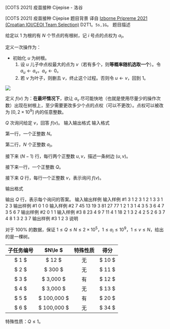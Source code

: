 



[COTS 2021] 疫苗接种 Cijepise - 洛谷














[COTS 2021] 疫苗接种 Cijepise
题目背景
译自 [Izborne Pripreme 2021 (Croatian IOI/CEOI Team Selection)](https://hsin.hr/pripreme2021/) D2T1。$\texttt{5s,1G}$。
题目描述

给定以 $1$ 为根的有 $N$ 个节点的有根树，记 $i$ 号点的点权为 $a_i$。

定义一次操作为：

- 初始化 $u$ 为树根。
	1. 设 $u$ 儿子中点权最大的点为 $v$（若有多个，则**等概率随机选取一个**）。令 $a_u\gets a_v$，$a_v\gets 0$。
	2. 若 $v$ 为叶子，则删去 $v$，终止这个过程。否则令 $u\gets v$，回到 1。

![](https://cdn.luogu.com.cn/upload/image_hosting/u6c8gliu.png)


定义 $f(v)$ 为：**在最坏情况下**，欲让 $a_v$ 尽可能快地（也就是使用尽量少的操作次数）出现在树根上，至少需要更改多少个点的点权（可以不更改）。点权可以被改为 $[0,2\times 10^9]$ 内的任意整数。


$Q$ 次询问给定 $v$，回答 $f(v)$。
输入输出格式
输入格式


第一行，一个正整数 $N$。

第二行，$N$ 个正整数 $a_i$。

接下来 $(N-1)$ 行，每行两个正整数 $u,v$，描述一条树边 $(u,v)$。

接下来一行，一个正整数 $Q$。

接下来 $Q$ 行，每行一个正整数 $v$，表示询问 $f(v)$。

输出格式


输出 $Q$ 行，表示每个询问的答案。
输入输出样例
输入样例 #1
3
1 2 3
1 2
1 3
3
1
2
3
输出样例 #1
0
1
0
输入样例 #2
7
45 13 19 3 81 27 77
1 2
1 3
1 4
3 5
3 6
4 7
3
5
6
7
输出样例 #2
0
1
1
输入样例 #3
8
23 4 9 7 11 4 1 18
2 1
3 2
4 2
5 2
6 3
7 4
8 1
3
2
3
7
输出样例 #3
1
2
3
说明

对于 $100\%$ 的数据，保证 $1\le Q\le N\le 2\times 10^5$，$1\le a_i\le 10^9$，$1\le v\le N$，给出的是一棵树。

| 子任务编号 | $N\le $ |  特殊性质   | 得分 |  
| :--: | :--: | :--: | :--: |  
| $ 1 $    | $ 12 $    |  无  | $ 10 $   |  
| $ 2 $    | $ 300 $   |  无 | $ 11 $   |  
| $ 3 $    | $ 3\,000 $ | 有  | $ 12 $   |  
| $ 4 $    | $ 3\,000 $  |  无 | $ 13 $   |  
| $ 5 $    | $ 100\,000 $  |   有 | $ 20 $   |  
| $ 6 $    | $ 100\,000 $  |   无 | $ 34 $   |  

特殊性质：$Q\le 1$。






